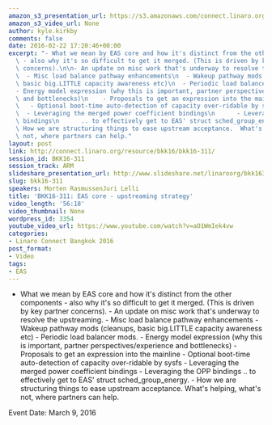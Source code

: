 ```yaml
---
amazon_s3_presentation_url: https://s3.amazonaws.com/connect.linaro.org/bkk16/Presentations/Wednesday/BKK16-311.pdf
amazon_s3_video_url: None
author: kyle.kirkby
comments: false
date: 2016-02-22 17:20:46+00:00
excerpt: "- What we mean by EAS core and how it's distinct from the other components\
  \ - also why it's so difficult to get it merged. (This is driven by key partner\
  \ concerns).\n\n- An update on misc work that's underway to resolve the upstreaming.\n\
  \  - Misc load balance pathway enhancements\n  - Wakeup pathway mods (cleanups,\
  \ basic big.LITTLE capacity awareness etc)\n  - Periodic load balancer mods.\n\n\
  - Energy model expression (why this is important, partner perspectives/experience\
  \ and bottlenecks)\n    - Proposals to get an expression into the mainline\n   \
  \   - Optional boot-time auto-detection of capacity over-ridable by sysfs\n    \
  \  - Leveraging the merged power coefficient bindings\n      - Leveraging the OPP\
  \ bindings\n      .. to effectively get to EAS' struct sched_group_energy.\n\n-\
  \ How we are structuring things to ease upstream acceptance.  What's helping, what's\
  \ not, where partners can help."
layout: post
link: http://connect.linaro.org/resource/bkk16/bkk16-311/
session_id: BKK16-311
session_track: ARM
slideshare_presentation_url: http://www.slideshare.net/linaroorg/bkk16311-eas-upstream-stategy
slug: bkk16-311
speakers: Morten RasmussenJuri Lelli
title: 'BKK16-311: EAS core - upstreaming strategy'
video_length: '56:18'
video_thumbnail: None
wordpress_id: 3354
youtube_video_url: https://www.youtube.com/watch?v=aO1WmIek4vw
categories:
- Linaro Connect Bangkok 2016
post_format:
- Video
tags:
- EAS
---
```


- What we mean by EAS core and how it's distinct from the other components - also why it's so difficult to get it merged. (This is driven by key partner concerns). - An update on misc work that's underway to resolve the upstreaming. - Misc load balance pathway enhancements - Wakeup pathway mods (cleanups, basic big.LITTLE capacity awareness etc) - Periodic load balancer mods. - Energy model expression (why this is important, partner perspectives/experience and bottlenecks) - Proposals to get an expression into the mainline - Optional boot-time auto-detection of capacity over-ridable by sysfs - Leveraging the merged power coefficient bindings - Leveraging the OPP bindings .. to effectively get to EAS' struct sched_group_energy. - How we are structuring things to ease upstream acceptance. What's helping, what's not, where partners can help.

Event Date: March 9, 2016
